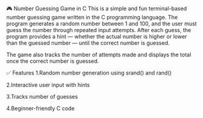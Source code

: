 🎮 Number Guessing Game in C
This is a simple and fun terminal-based number guessing game written in the C programming language. The program generates a random number between 1 and 100, and the user must guess the number through repeated input attempts. After each guess, the program provides a hint — whether the actual number is higher or lower than the guessed number — until the correct number is guessed.

The game also tracks the number of attempts made and displays the total once the correct number is guessed.

✅ Features
1.Random number generation using srand() and rand()

2.Interactive user input with hints

3.Tracks number of guesses

4.Beginner-friendly C code
